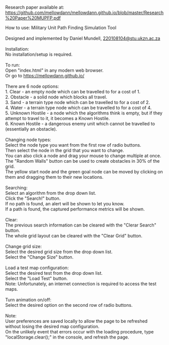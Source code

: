 Research paper available at: https://github.com/mellowdann/mellowdann.github.io/blob/master/Research%20Paper%20MUPFP.pdf

How to use: Military Unit Path Finding Simulation Tool\
\
Designed and implemented by Daniel Mundell, 220108104@stu.ukzn.ac.za\
\
Installation:\
	No installation/setup is required.\
	\
To run:\
	Open "index.html" in any modern web browser.\
	Or go to https://mellowdann.github.io/ \
\
There are 6 node options:\
	1. Clear - an empty node which can be travelled to for a cost of 1.\
	2. Obstacle - a solid node which blocks all travel.\
	3. Sand - a terrain type node which can be travelled to for a cost of 2.\
	4. Water - a terrain type node which can be travelled to for a cost of 4.\
	5. Unknown Hostile - a node which the algorithms think is empty, but if they attempt to travel to it, it becomes a Known Hostile.\
	6. Known Hostile - a dangerous enemy unit which cannot be travelled to (essentially an obstacle).\
\
Changing node types:\
	Select the node type you want from the first row of radio buttons.\
	Then select the node in the grid that you want to change.\
	You can also click a node and drag your mouse to change multiple at once.\
	The "Random Walls" button can be used to create obstacles in 30% of the grid.\
	The yellow start node and the green goal node can be moved by clicking on them and dragging them to their new locations.\
	\
Searching:\
	Select an algorithm from the drop down list.\
	Click the "Search!" button.\
	If no path is found, an alert will be shown to let you know.\
	If a path is found, the captured performance metrics will be shown.\
\
Clear:\
	The previous search information can be cleared with the "Clerar Search" button.\
	The whole grid layout can be cleared with the "Clear Grid" button.\
	\
Change grid size:\
	Select the desired grid size from the drop down list.\
	Select the "Change Size" button.\
	\
Load a test map configuration:\
	Select the desired test from the drop down list.\
	Select the "Load Test" button.\
	Note: Unfortunately, an internet connection is required to access the test maps.\
	\
Turn animation on/off:\
	Select the desired option on the second row of radio buttons.\
	\
Note:\
	User preferences are saved locally to allow the page to be refreshed without losing the desired map configuration.\
	On the unlikely event that errors occur with the loading procedure, type "localStorage.clear();" in the console, and refresh the page.

